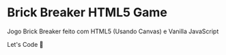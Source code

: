 # Brick Breaker HTML5 Game

Jogo Brick Breaker feito com HTML5 (Usando Canvas) e Vanilla JavaScript


Let's Code :rocket:
